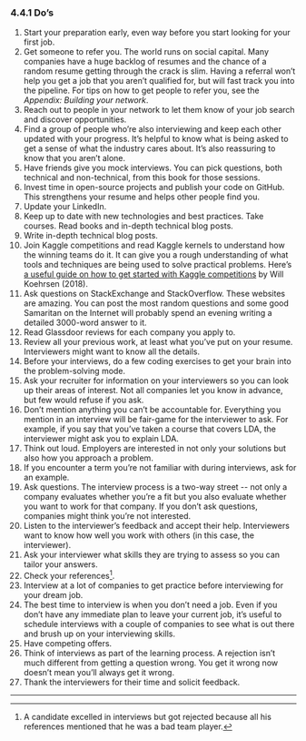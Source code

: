 ### 4.4.1 Do’s

1. Start your preparation early, even way before you start looking for your first job.
2. Get someone to refer you. The world runs on social capital. Many companies have a huge backlog of resumes and the chance of a random resume getting through the crack is slim. Having a referral won’t help you get a job that you aren’t qualified for, but will fast track you into the pipeline. For tips on how to get people to refer you, see the _Appendix: Building your network_.
3. Reach out to people in your network to let them know of your job search and discover opportunities.
4. Find a group of people who’re also interviewing and keep each other updated with your progress. It’s helpful to know what is being asked to get a sense of what the industry cares about. It’s also reassuring to know that you aren’t alone.
5. Have friends give you mock interviews. You can pick questions, both technical and non-technical, from this book for those sessions.
6. Invest time in open-source projects and publish your code on GitHub. This strengthens your resume and helps other people find you.
7. Update your LinkedIn.
8. Keep up to date with new technologies and best practices. Take courses. Read books and in-depth technical blog posts.
9. Write in-depth technical blog posts.
10. Join Kaggle competitions and read Kaggle kernels to understand how the winning teams do it. It can give you a rough understanding of what tools and techniques are being used to solve practical problems. Here’s [a useful guide on how to get started with Kaggle competitions](https://towardsdatascience.com/machine-learning-kaggle-competition-part-one-getting-started-32fb9ff47426) by Will Koehrsen (2018).
11. Ask questions on StackExchange and StackOverflow. These websites are amazing. You can post the most random questions and some good Samaritan on the Internet will probably spend an evening writing a detailed 3000-word answer to it.
12. Read Glassdoor reviews for each company you apply to.
13. Review all your previous work, at least what you’ve put on your resume. Interviewers might want to know all the details.
14. Before your interviews, do a few coding exercises to get your brain into the problem-solving mode.
15. Ask your recruiter for information on your interviewers so you can look up their areas of interest. Not all companies let you know in advance, but few would refuse if you ask.
16. Don’t mention anything you can’t be accountable for. Everything you mention in an interview will be fair-game for the interviewer to ask. For example, if you say that you’ve taken a course that covers LDA, the interviewer might ask you to explain LDA.
17. Think out loud. Employers are interested in not only your solutions but also how you approach a problem.
18. If you encounter a term you’re not familiar with during interviews, ask for an example.
19. Ask questions. The interview process is a two-way street -- not only a company evaluates whether you’re a fit but you also evaluate whether you want to work for that company. If you don’t ask questions, companies might think you’re not interested.
20. Listen to the interviewer’s feedback and accept their help. Interviewers want to know how well you work with others (in this case, the interviewer).
21. Ask your interviewer what skills they are trying to assess so you can tailor your answers.
22. Check your references[^55]. 
23. Interview at a lot of companies to get practice before interviewing for your dream job.
24. The best time to interview is when you don’t need a job. Even if you don’t have any immediate plan to leave your current job, it’s useful to schedule interviews with a couple of companies to see what is out there and brush up on your interviewing skills.
25. Have competing offers.
26. Think of interviews as part of the learning process. A rejection isn’t much different from getting a question wrong. You get it wrong now doesn’t mean you’ll always get it wrong.
27. Thank the interviewers for their time and solicit feedback.

---
[^55]:
	A candidate excelled in interviews but got rejected because all his references mentioned that he was a bad team player.